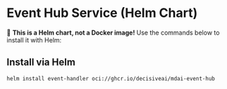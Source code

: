 # Event Hub Service (Helm Chart)

🚀 **This is a Helm chart, not a Docker image!** Use the commands below to install it with Helm:

## Install via Helm
```sh
helm install event-handler oci://ghcr.io/decisiveai/mdai-event-hub
